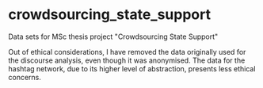 # crowdsourcing_state_support
Data sets for MSc thesis project "Crowdsourcing State Support"

Out of ethical considerations, I have removed the data originally used for the discourse analysis, even though it was anonymised. 
The data for the hashtag network, due to its higher level of abstraction, presents less ethical concerns.
